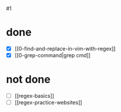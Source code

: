 #1
# done
- [x] [[0-find-and-replace-in-vim-with-regex]]
- [x] [[0-grep-command|grep cmd]]
# not done
- [ ] [[regex-basics]]
- [ ] [[regex-practice-websites]]